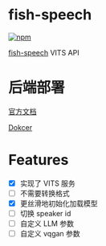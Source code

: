 # fish-speech

[![npm](https://img.shields.io/npm/v/koishi-plugin-fish-speech?style=flat-square)](https://www.npmjs.com/package/koishi-plugin-fish-speech)

[fish-speech](https://github.com/fishaudio/fish-speech) VITS API

# 后端部署

[官方文档](https://speech.fish.audio/inference/)

[Dokcer](https://hub.docker.com/r/initialencounter/fish-speech)

# Features

- [x] 实现了 VITS 服务
- [ ] 不需要转换格式
- [x] 更丝滑地初始化加载模型
- [ ] 切换 speaker id
- [ ] 自定义 LLM 参数
- [ ] 自定义 vqgan 参数
